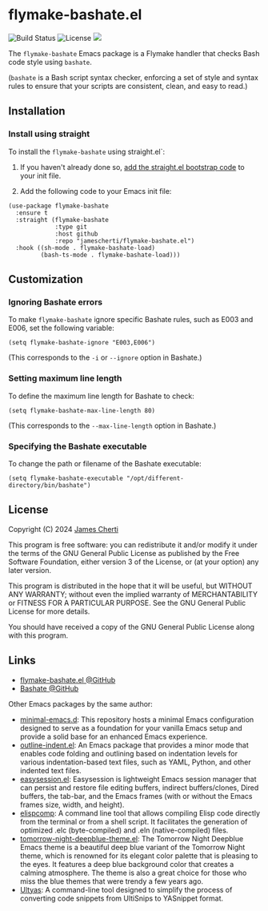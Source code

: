 # flymake-bashate.el
![Build Status](https://github.com/jamescherti/flymake-bashate.el/actions/workflows/ci.yml/badge.svg)
![License](https://img.shields.io/github/license/jamescherti/flymake-bashate.el)
![](https://raw.githubusercontent.com/jamescherti/flymake-bashate.el/main/.images/made-for-gnu-emacs.svg)

The `flymake-bashate` Emacs package is a Flymake handler that checks Bash code style using `bashate`.

(`bashate` is a Bash script syntax checker, enforcing a set of style and syntax rules to ensure that your scripts are consistent, clean, and easy to read.)

## Installation

### Install using straight

To install the `flymake-bashate` using straight.el`:

1. If you haven't already done so, [add the straight.el bootstrap code](https://github.com/radian-software/straight.el?tab=readme-ov-file#getting-started) to your init file.

2. Add the following code to your Emacs init file:
```emacs-lisp
(use-package flymake-bashate
  :ensure t
  :straight (flymake-bashate
             :type git
             :host github
             :repo "jamescherti/flymake-bashate.el")
  :hook ((sh-mode . flymake-bashate-load)
         (bash-ts-mode . flymake-bashate-load)))
```

## Customization

### Ignoring Bashate errors

To make `flymake-bashate` ignore specific Bashate rules, such as E003 and E006, set the following variable:
```emacs-lisp
(setq flymake-bashate-ignore "E003,E006")
```

(This corresponds to the `-i` or `--ignore` option in Bashate.)

### Setting maximum line length

To define the maximum line length for Bashate to check:

```emacs-lisp
(setq flymake-bashate-max-line-length 80)
```

(This corresponds to the `--max-line-length` option in Bashate.)

### Specifying the Bashate executable

To change the path or filename of the Bashate executable:

```emacs-lisp
(setq flymake-bashate-executable "/opt/different-directory/bin/bashate")
```

## License

Copyright (C) 2024 [James Cherti](https://www.jamescherti.com)

This program is free software: you can redistribute it and/or modify it under the terms of the GNU General Public License as published by the Free Software Foundation, either version 3 of the License, or (at your option) any later version.

This program is distributed in the hope that it will be useful, but WITHOUT ANY WARRANTY; without even the implied warranty of MERCHANTABILITY or FITNESS FOR A PARTICULAR PURPOSE. See the GNU General Public License for more details.

You should have received a copy of the GNU General Public License along with this program.

## Links

- [flymake-bashate.el @GitHub](https://github.com/jamescherti/flymake-bashate.el)
- [Bashate @GitHub](https://github.com/openstack/bashate)

Other Emacs packages by the same author:
- [minimal-emacs.d](https://github.com/jamescherti/minimal-emacs.d): This repository hosts a minimal Emacs configuration designed to serve as a foundation for your vanilla Emacs setup and provide a solid base for an enhanced Emacs experience.
- [outline-indent.el](https://github.com/jamescherti/outline-indent.el): An Emacs package that provides a minor mode that enables code folding and outlining based on indentation levels for various indentation-based text files, such as YAML, Python, and other indented text files.
- [easysession.el](https://github.com/jamescherti/easysession.el): Easysession is lightweight Emacs session manager that can persist and restore file editing buffers, indirect buffers/clones, Dired buffers, the tab-bar, and the Emacs frames (with or without the Emacs frames size, width, and height).
- [elispcomp](https://github.com/jamescherti/elispcomp): A command line tool that allows compiling Elisp code directly from the terminal or from a shell script. It facilitates the generation of optimized .elc (byte-compiled) and .eln (native-compiled) files.
- [tomorrow-night-deepblue-theme.el](https://github.com/jamescherti/tomorrow-night-deepblue-theme.el): The Tomorrow Night Deepblue Emacs theme is a beautiful deep blue variant of the Tomorrow Night theme, which is renowned for its elegant color palette that is pleasing to the eyes. It features a deep blue background color that creates a calming atmosphere. The theme is also a great choice for those who miss the blue themes that were trendy a few years ago.
- [Ultyas](https://github.com/jamescherti/ultyas/): A command-line tool designed to simplify the process of converting code snippets from UltiSnips to YASnippet format.
